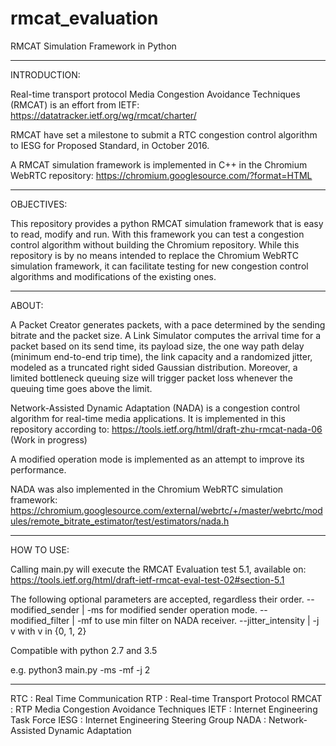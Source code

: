 # rmcat_evaluation
RMCAT Simulation Framework in Python

------------------------------------------------------------------------------------------------------
INTRODUCTION:

Real-time transport protocol Media Congestion Avoidance Techniques (RMCAT) is an effort from IETF:
https://datatracker.ietf.org/wg/rmcat/charter/

RMCAT have set a milestone to submit a RTC congestion control algorithm to IESG for Proposed Standard, in October 2016.

A RMCAT simulation framework is implemented in C++ in the Chromium WebRTC repository:
https://chromium.googlesource.com/?format=HTML

------------------------------------------------------------------------------------------------------
OBJECTIVES:

This repository provides a python RMCAT simulation framework that is easy to read, modify and run. With this framework you can test a congestion control algorithm without building the Chromium repository. While this repository is by no means intended to replace the Chromium WebRTC simulation framework, it can facilitate testing for new congestion control algorithms and modifications of the existing ones.

------------------------------------------------------------------------------------------------------
ABOUT:

A Packet Creator generates packets, with a pace determined by the sending bitrate and the packet size.
A Link Simulator computes the arrival time for a packet based on its send time, its payload size, the one way path delay (minimum end-to-end trip time), the link capacity and a randomized jitter, modeled as a truncated right sided Gaussian distribution. Moreover, a limited bottleneck queuing size will trigger packet loss whenever the queuing time goes above the limit.

Network-Assisted Dynamic Adaptation (NADA) is a congestion control algorithm for real-time media applications. It is implemented in this repository according to: https://tools.ietf.org/html/draft-zhu-rmcat-nada-06 (Work in progress)

A modified operation mode is implemented as an attempt to improve its performance.

NADA was also implemented in the Chromium WebRTC simulation framework:
https://chromium.googlesource.com/external/webrtc/+/master/webrtc/modules/remote_bitrate_estimator/test/estimators/nada.h

------------------------------------------------------------------------------------------------------
HOW TO USE:

Calling main.py will execute the RMCAT Evaluation test 5.1, available on:
https://tools.ietf.org/html/draft-ietf-rmcat-eval-test-02#section-5.1

The following optional parameters are accepted, regardless their order.
--modified_sender  | -ms     for modified sender operation mode.
--modified_filter  | -mf     to use min filter on NADA receiver.
--jitter_intensity | -j v    with v in {0, 1, 2}

Compatible with python 2.7 and 3.5

e.g. python3 main.py -ms -mf -j 2

------------------------------------------------------------------------------------------------------

RTC : Real Time Communication
RTP : Real-time Transport Protocol
RMCAT : RTP Media Congestion Avoidance Techniques
IETF : Internet Engineering Task Force
IESG : Internet Engineering Steering Group
NADA : Network-Assisted Dynamic Adaptation